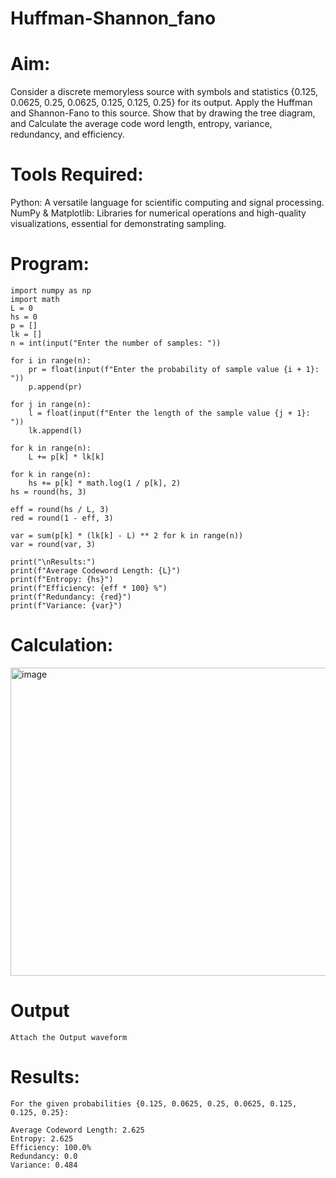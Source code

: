 # Huffman-Shannon_fano
# Aim:
Consider a discrete memoryless source with symbols and statistics {0.125, 0.0625, 0.25, 0.0625, 0.125, 0.125, 0.25} for its output. 
Apply the Huffman and Shannon-Fano to this source. 
Show that by drawing the tree diagram, and 
Calculate the average code word length, entropy, variance, redundancy, and efficiency.
# Tools Required:
Python: A versatile language for scientific computing and signal processing.
NumPy & Matplotlib: Libraries for numerical operations and high-quality visualizations, essential for demonstrating sampling.
# Program:
```
import numpy as np
import math
L = 0
hs = 0
p = []
lk = []
n = int(input("Enter the number of samples: "))

for i in range(n):
    pr = float(input(f"Enter the probability of sample value {i + 1}: "))  
    p.append(pr)

for j in range(n):
    l = float(input(f"Enter the length of the sample value {j + 1}: "))  
    lk.append(l)

for k in range(n):
    L += p[k] * lk[k]

for k in range(n):
    hs += p[k] * math.log(1 / p[k], 2)
hs = round(hs, 3)

eff = round(hs / L, 3)
red = round(1 - eff, 3)

var = sum(p[k] * (lk[k] - L) ** 2 for k in range(n))
var = round(var, 3)

print("\nResults:")
print(f"Average Codeword Length: {L}")
print(f"Entropy: {hs}")
print(f"Efficiency: {eff * 100} %")
print(f"Redundancy: {red}")
print(f"Variance: {var}")
```
# Calculation:
<img width="1137" height="493" alt="image" src="https://github.com/user-attachments/assets/569f734e-760b-4b16-a82e-c123d85b16b0" />

# Output
```
Attach the Output waveform
``` 
# Results:
```
For the given probabilities {0.125, 0.0625, 0.25, 0.0625, 0.125, 0.125, 0.25}:

Average Codeword Length: 2.625
Entropy: 2.625
Efficiency: 100.0%
Redundancy: 0.0
Variance: 0.484
```
